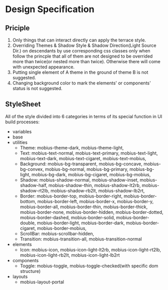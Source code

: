 # Design Specification

## Priciple

1. Only things that can interact directly can apply the terrace style.
2. Overriding Themes & Shadow Style & Shadow Direction(Light Source Dir.) on descendants by use corresponding css classes only when follow the princple that all of them are not designed to be overrided more than twice(or nested more than twice). Otherwise there will come with unexpected appearance.
3. Putting single element of A theme in the ground of theme B is not suggested.
4. Changing background color to mark the elements' or components' status is not suggested.

## StyleSheet

All of the style divided into 6 categories in terms of its special function in UI build processes:

- variables
- base
- utilities
  - Theme: mobius-theme-dark, mobius-theme-light,
  - Text: mobius-text-normal, mobius-text-primary,
          mobius-text-light, mobius-text-dark, mobius-text-cigaret, mobius-text-mobius,
  - Background: mobius-bg-transparent,
                mobius-bg-concave, mobius-bg-convex,
                mobius-bg-normal, mobius-bg-primary,
                mobius-bg-light, mobius-bg-dark, mobius-bg-cigaret, mobius-bg-mobius,
  - Shadow: mobius-shadow-normal, mobius-shadow-inset,
            mobius-shadow-half, mobius-shadow-thin,
            mobius-shadow-lt2rb, mobius-shadow-rt2lb, mobius-shadow-rb2lt, mobius-shadow-lb2rt,
  - Border: mobius-border-top, mobius-border-right, mobius-border-bottom, mobius-border-left,
            mobius-border-x, mobius-border-y, mobius-border-all,
            mobius-border-thin, mobius-border-thick,
            mobius-border-none, mobius-border-hidden,
            mobius-border-dotted, mobius-border-dashed, mobius-border-solid, mobius-border-double,
            mobius-border-light, mobius-border-dark, mobius-border-cigaret, mobius-border-mobius,
  - ScrollBar: mobius-scrollbar-hidden,
  - Transition: mobius-transition-all, mobius-transition-normal
- elements
  - Icon: mobius-icon,
          mobius-icon-light-lt2rb, mobius-icon-light-rt2lb, mobius-icon-light-rb2lt, mobius-icon-light-lb2rt
- components
  - Toggle: mobius-toggle, mobius-toggle-checked(with specific dom structure)
- layouts
  - mobius-layout-portal
